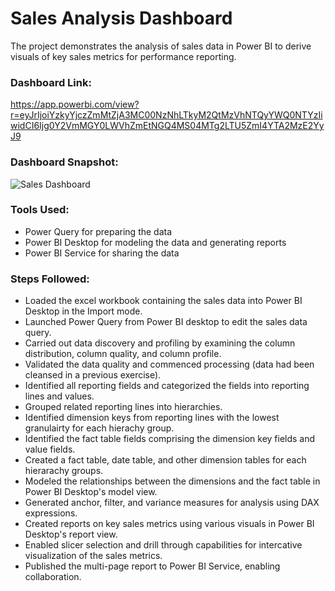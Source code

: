 # Sales Analysis Dashboard

The project demonstrates the analysis of sales data in Power BI to derive visuals of key sales metrics for performance reporting.

### Dashboard Link:
https://app.powerbi.com/view?r=eyJrIjoiYzkyYjczZmMtZjA3MC00NzNhLTkyM2QtMzVhNTQyYWQ0NTYzIiwidCI6Ijg0Y2VmMGY0LWVhZmEtNGQ4MS04MTg2LTU5ZmI4YTA2MzE2YyJ9

### Dashboard Snapshot:
![Sales Dashboard](https://github.com/user-attachments/assets/83f0ebad-8cbd-4991-b596-6494ce81c250)

### Tools Used:
- Power Query for preparing the data
- Power BI Desktop for modeling the data and generating reports
- Power BI Service for sharing the data

### Steps Followed:
- Loaded the excel workbook containing the sales data into Power BI Desktop in the Import mode.
- Launched Power Query from Power BI desktop to edit the sales data query.
- Carried out data discovery and profiling by examining the column distribution, column quality, and column profile.
- Validated the data quality and commenced processing (data had been cleansed in a previous exercise).
- Identified all reporting fields and categorized the fields into reporting lines and values.
- Grouped related reporting lines into hierarchies.
- Identified dimension keys from reporting lines with the lowest granulairty for each hierachy group.
- Identified the fact table fields comprising the dimension key fields and value fields.
- Created a fact table, date table, and other dimension tables for each hierarachy groups.
- Modeled the relationships between the dimensions and the fact table in Power BI Desktop's model view.
- Generated anchor, filter, and variance measures for analysis using DAX expressions.
- Created reports on key sales metrics using various visuals in Power BI Desktop's report view.
- Enabled slicer selection and drill through capabilities for intercative visualization of the sales metrics.
- Published the multi-page report to Power BI Service, enabling collaboration.
